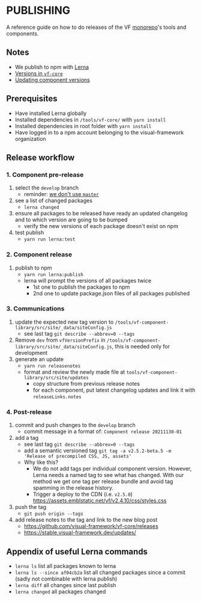 # PUBLISHING

A reference guide on how to do releases of the VF [monorepo](https://www.toptal.com/front-end/guide-to-monorepos)'s tools and components.

## Notes

- We publish to npm with [Lerna](https://github.com/lerna/lerna#about)
- [Versions in `vf-core`](https://stable.visual-framework.dev/developing/guidelines/versioning/)
- [Updating component versions](https://stable.visual-framework.dev/developing/components/updating-a-component/)

## Prerequisites
- Have installed Lerna globally
- Installed dependencies in `/tools/vf-core/` with `yarn install`
- Installed dependencies in root folder with `yarn install`
- Have logged in to a npm account belonging to the visual-framework organization

## Release workflow

### 1. Component pre-release

1. select the `develop` branch
    - reminder: [we don't use `master`](https://github.com/visual-framework/vf-core/blob/master/README.md)
1. see a list of changed packages
    - `lerna changed`
1. ensure all packages to be released have ready an updated changelog and to which version are going to be bumped
    - verify the new versions of each package doesn't exist on npm
1. test publish
    - `yarn run lerna:test`

### 2. Component release

1. publish to npm
    - `yarn run lerna:publish`
    - lerna will prompt the versions of all packages twice
        - 1st one to publish the packages to npm
        - 2nd one to update package.json files of all packages published

### 3. Communications

1. update the expected new tag version to `/tools/vf-component-library/src/site/_data/siteConfig.js`
    - see last tag `git describe --abbrev=0 --tags`
1. Remove `dev` from `vfVersionPrefix` in `/tools/vf-component-library/src/site/_data/siteConfig.js`, this is needed only for development
1. generate an update
    - `yarn run releasenotes`
    - format and review the newly made file at `tools/vf-component-library/src/site/updates`
        - copy structure from previous release notes
        - for each component, put latest changelog updates and link it with `releaseLinks.notes`

### 4. Post-release

1. commit and push changes to the `develop` branch
    - commit message in a format of: `Component release 20211130-01`
1. add a tag
    - see last tag `git describe --abbrev=0 --tags`
    - add a semantic versioned tag `git tag -a v2.5.2-beta.5 -m 'Release of precompiled CSS, JS, assets'`
    - Why like this?
       - We do not add tags per individual component version. However, Lerna needs a named tag to see what has changed. With our method we get one tag per release bundle and avoid tag spamming in the release history.
       - Trigger a deploy to the CDN (i.e. `v2.5.0`) https://assets.emblstatic.net/vf/v2.4.10/css/styles.css
1. push the tag
    - `git push origin --tags`
1. add release notes to the tag and link to the new blog post
    - https://github.com/visual-framework/vf-core/releases
    - https://stable.visual-framework.dev/updates/

## Appendix of useful Lerna commands

- `lerna ls` list all packages known to lerna
- `lerna ls --since af04cb2a` list all changed packages since a commit (sadly not combinable with lerna publish)
- `lerna diff` all changes since last publish
- `lerna changed` all packages changed
